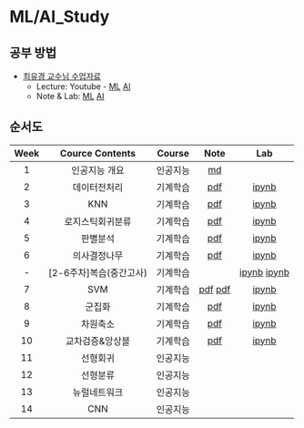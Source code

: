 # ML/AI_Study

## 공부 방법
- [최유경 교수님 수업자료](https://github.com/sejongresearch)
  - Lecture: Youtube - [ML](https://www.youtube.com/playlist?list=PL1xKqHsVFgvnQQY9L4n1MFyy-6eixTekU) [AI](https://www.youtube.com/playlist?list=PL1xKqHsVFgvmIAJBy-cbB9zQcnMb6zsT2)
  - Note & Lab: [ML](https://github.com/sejongresearch/2020.MachineLearning) [AI](https://github.com/sejongresearch/2020.Spring.AI)

## 순서도
| Week | Cource Contents | Course | Note | Lab |
|:---:|:---:|:---:|:---:|:---:|
| 1 | 인공지능 개요 | 인공지능 | [md](https://github.com/Sejong-Kaggle-Study-3rd/WooHyeok_Kim/blob/main/Note/Week1_A.I_Overview.md) | 
| 2 | 데이터전처리 | 기계학습 | [pdf](https://github.com/Sejong-Kaggle-Study-3rd/WooHyeok_Kim/blob/main/Note/Week2_Data_Processing.pdf) | [ipynb](https://github.com/Sejong-Kaggle-Study-3rd/WooHyeok_Kim/blob/main/Lab/Week2_Data_Processing.ipynb) |
| 3 | KNN | 기계학습 | [pdf](https://github.com/Sejong-Kaggle-Study-3rd/WooHyeok_Kim/blob/main/Note/Week3_KNN.pdf) | [ipynb](https://github.com/Sejong-Kaggle-Study-3rd/WooHyeok_Kim/blob/main/Lab/Week3_KNN.ipynb) |
| 4 | 로지스틱회귀분류 | 기계학습 | [pdf](https://github.com/Sejong-Kaggle-Study-3rd/WooHyeok_Kim/blob/main/Note/Week4_Logistic_Regression.pdf) | [ipynb](https://github.com/Sejong-Kaggle-Study-3rd/WooHyeok_Kim/blob/main/Lab/Week4_Logistic_Regression.ipynb) | 
| 5 | 판별분석 | 기계학습 | [pdf](https://github.com/Sejong-Kaggle-Study-3rd/WooHyeok_Kim/blob/main/Note/Week5_LDA_QDA.pdf) | [ipynb](https://github.com/Sejong-Kaggle-Study-3rd/WooHyeok_Kim/blob/main/Lab/Week5_LDA_QDA.ipynb)
| 6 | 의사결정나무 | 기계학습 | [pdf](https://github.com/Sejong-Kaggle-Study-3rd/WooHyeok_Kim/blob/main/Note/Week6_DecisionTree.pdf) | [ipynb](https://github.com/Sejong-Kaggle-Study-3rd/WooHyeok_Kim/blob/main/Lab/Week6_DecisionTree.ipynb) |
| - | [2-6주차]복습(중간고사) | 기계학습 |  | [ipynb](https://github.com/Sejong-Kaggle-Study-3rd/WooHyeok_Kim/blob/main/Lab/CheetSheet_Classification_2020_ML.ipynb) [ipynb](https://github.com/Sejong-Kaggle-Study-3rd/WooHyeok_Kim/blob/main/Lab/CheetSheet_Regression.ipynb) |
| 7 | SVM | 기계학습 | [pdf](https://github.com/Sejong-Kaggle-Study-3rd/WooHyeok_Kim/blob/main/Note/Week7_SVM_note.pdf) [pdf](https://github.com/Sejong-Kaggle-Study-3rd/WooHyeok_Kim/blob/main/Note/Week7_SVM_lab.pdf) | [ipynb](https://github.com/Sejong-Kaggle-Study-3rd/WooHyeok_Kim/blob/main/Lab/Week7_SVM.ipynb) |
| 8 | 군집화 | 기계학습 | [pdf](https://github.com/Sejong-Kaggle-Study-3rd/WooHyeok_Kim/blob/main/Note/Week8_Clustering.pdf) | [ipynb](https://github.com/Sejong-Kaggle-Study-3rd/WooHyeok_Kim/blob/main/Lab/Week8_Clustering.ipynb) |
| 9 | 차원축소 | 기계학습 | [pdf](https://github.com/Sejong-Kaggle-Study-3rd/WooHyeok_Kim/blob/main/Note/Week9_Dimensional_Reduction.pdf) | [ipynb](https://github.com/Sejong-Kaggle-Study-3rd/WooHyeok_Kim/blob/main/Lab/Week9_Dimensional_Reduction.ipynb) |
| 10 | 교차검증&앙상블 | 기계학습 | [pdf](https://github.com/Sejong-Kaggle-Study-3rd/WooHyeok_Kim/blob/main/Note/Week10_Ensamble.pdf) | [ipynb](https://github.com/Sejong-Kaggle-Study-3rd/WooHyeok_Kim/blob/main/Lab/Week10_Ensamble.ipynb) |
| 11 | 선형회귀 | 인공지능 |
| 12 | 선형분류 | 인공지능 |
| 13 | 뉴럴네트워크 | 인공지능 |
| 14 | CNN | 인공지능 |

